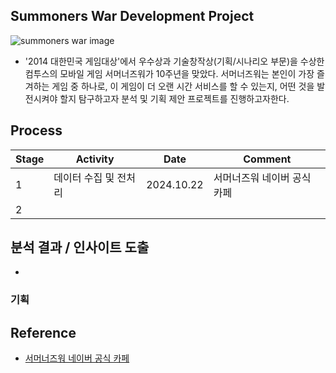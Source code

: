 ## Summoners War Development Project

![summoners war image](https://github.com/user-attachments/assets/f68f2013-b022-412a-bab5-9568cd04b2d3)

- '2014 대한민국 게임대상'에서 우수상과 기술창작상(기획/시나리오 부문)을 수상한 컴투스의 모바일 게임 서머너즈워가 10주년을 맞았다. 서머너즈워는 본인이 가장 즐겨하는 게임 중 하나로, 이 게임이 더 오랜 시간 서비스를 할 수 있는지, 어떤 것을 발전시켜야 할지 탐구하고자 분석 및 기획 제안 프로젝트를 진행하고자한다.
 

## Process

|Stage|Activity|Date|Comment|
|--|--|--|--|
|1|데이터 수집 및 전처리|2024.10.22|서머너즈워 네이버 공식 카페|
|2||||


## 분석 결과 / 인사이트 도출

- 

### 기획


## Reference
- [서머너즈워 네이버 공식 카페](https://cafe.naver.com/smonwar)